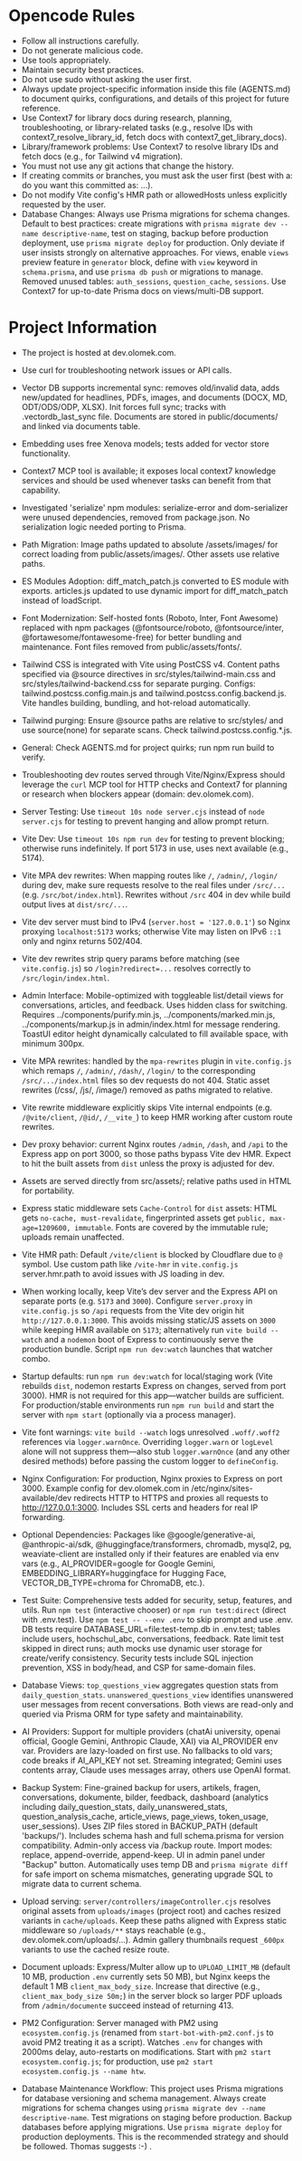 # Opencode Rules

- Follow all instructions carefully.
- Do not generate malicious code.
- Use tools appropriately.
- Maintain security best practices.
- Do not use sudo without asking the user first.
- Always update project-specific information inside this file (AGENTS.md) to document quirks, configurations, and details of this project for future reference.
- Use Context7 for library docs during research, planning, troubleshooting, or library-related tasks (e.g., resolve IDs with context7_resolve_library_id, fetch docs with context7_get_library_docs).
- Library/framework problems: Use Context7 to resolve library IDs and fetch docs (e.g., for Tailwind v4 migration).
- You must not use any git actions that change the history.
- If creating commits or branches, you must ask the user first (best with a: do you want this committed as: ...).
- Do not modify Vite config's HMR path or allowedHosts unless explicitly requested by the user.
- Database Changes: Always use Prisma migrations for schema changes. Default to best practices: create migrations with `prisma migrate dev --name descriptive-name`, test on staging, backup before production deployment, use `prisma migrate deploy` for production. Only deviate if user insists strongly on alternative approaches. For views, enable `views` preview feature in `generator` block, define with `view` keyword in `schema.prisma`, and use `prisma db push` or migrations to manage. Removed unused tables: `auth_sessions`, `question_cache`, `sessions`. Use Context7 for up-to-date Prisma docs on views/multi-DB support.

# Project Information

- The project is hosted at dev.olomek.com.
- Use curl for troubleshooting network issues or API calls.
- Vector DB supports incremental sync: removes old/invalid data, adds new/updated for headlines, PDFs, images, and documents (DOCX, MD, ODT/ODS/ODP, XLSX). Init forces full sync; tracks with .vectordb_last_sync file. Documents are stored in public/documents/ and linked via documents table.
- Embedding uses free Xenova models; tests added for vector store functionality.
- Context7 MCP tool is available; it exposes local context7 knowledge services and should be used whenever tasks can benefit from that capability.
- Investigated 'serialize' npm modules: serialize-error and dom-serializer were unused dependencies, removed from package.json. No serialization logic needed porting to Prisma.
- Path Migration: Image paths updated to absolute /assets/images/ for correct loading from public/assets/images/. Other assets use relative paths.
- ES Modules Adoption: diff_match_patch.js converted to ES module with exports. articles.js updated to use dynamic import for diff_match_patch instead of loadScript.
- Font Modernization: Self-hosted fonts (Roboto, Inter, Font Awesome) replaced with npm packages (@fontsource/roboto, @fontsource/inter, @fortawesome/fontawesome-free) for better bundling and maintenance. Font files removed from public/assets/fonts/.
- Tailwind CSS is integrated with Vite using PostCSS v4. Content paths specified via @source directives in src/styles/tailwind-main.css and src/styles/tailwind-backend.css for separate purging. Configs: tailwind.postcss.config.main.js and tailwind.postcss.config.backend.js. Vite handles building, bundling, and hot-reload automatically.

- Tailwind purging: Ensure @source paths are relative to src/styles/ and use source(none) for separate scans. Check tailwind.postcss.config.*.js.

- General: Check AGENTS.md for project quirks; run npm run build to verify.

- Troubleshooting dev routes served through Vite/Nginx/Express should leverage the `curl` MCP tool for HTTP checks and Context7 for planning or research when blockers appear (domain: dev.olomek.com).
- Server Testing: Use `timeout 10s node server.cjs` instead of `node server.cjs` for testing to prevent hanging and allow prompt return.
- Vite Dev: Use `timeout 10s npm run dev` for testing to prevent blocking; otherwise runs indefinitely. If port 5173 in use, uses next available (e.g., 5174).
- Vite MPA dev rewrites: When mapping routes like `/`, `/admin/`, `/login/` during dev, make sure requests resolve to the real files under `/src/...` (e.g. `/src/bot/index.html`). Rewrites without `/src` 404 in dev while build output lives at `dist/src/...`.
- Vite dev server must bind to IPv4 (`server.host = '127.0.0.1'`) so Nginx proxying `localhost:5173` works; otherwise Vite may listen on IPv6 `::1` only and nginx returns 502/404.
- Vite dev rewrites strip query params before matching (see `vite.config.js`) so `/login?redirect=...` resolves correctly to `/src/login/index.html`.
- Admin Interface: Mobile-optimized with toggleable list/detail views for conversations, articles, and feedback. Uses hidden class for switching. Requires ../components/purify.min.js, ../components/marked.min.js, ../components/markup.js in admin/index.html for message rendering. ToastUI editor height dynamically calculated to fill available space, with minimum 300px.
- Vite MPA rewrites: handled by the `mpa-rewrites` plugin in `vite.config.js` which remaps `/`, `/admin/`, `/dash/`, `/login/` to the corresponding `/src/.../index.html` files so dev requests do not 404. Static asset rewrites (/css/, /js/, /image/) removed as paths migrated to relative.
- Vite rewrite middleware explicitly skips Vite internal endpoints (e.g. `/@vite/client`, `/@id/`, `/__vite_`) to keep HMR working after custom route rewrites.
- Dev proxy behavior: current Nginx routes `/admin`, `/dash`, and `/api` to the Express app on port 3000, so those paths bypass Vite dev HMR. Expect to hit the built assets from `dist` unless the proxy is adjusted for dev.
- Assets are served directly from src/assets/; relative paths used in HTML for portability.
- Express static middleware sets `Cache-Control` for `dist` assets: HTML gets `no-cache, must-revalidate`, fingerprinted assets get `public, max-age=1209600, immutable`. Fonts are covered by the immutable rule; uploads remain unaffected.
- Vite HMR path: Default `/vite/client` is blocked by Cloudflare due to `@` symbol. Use custom path like `/vite-hmr` in `vite.config.js` server.hmr.path to avoid issues with JS loading in dev.
- When working locally, keep Vite’s dev server and the Express API on separate ports (e.g. `5173` and `3000`). Configure `server.proxy` in `vite.config.js` so `/api` requests from the Vite dev origin hit `http://127.0.0.1:3000`. This avoids missing static/JS assets on `3000` while keeping HMR available on `5173`; alternatively run `vite build --watch` and a `nodemon` boot of Express to continuously serve the production bundle. Script `npm run dev:watch` launches that watcher combo.
- Startup defaults: run `npm run dev:watch` for local/staging work (Vite rebuilds `dist`, nodemon restarts Express on changes, served from port 3000). HMR is not required for this app—watcher builds are sufficient. For production/stable environments run `npm run build` and start the server with `npm start` (optionally via a process manager).
- Vite font warnings: `vite build --watch` logs unresolved `.woff/.woff2` references via `logger.warnOnce`. Overriding `logger.warn` or `logLevel` alone will not suppress them—also stub `logger.warnOnce` (and any other desired methods) before passing the custom logger to `defineConfig`.
- Nginx Configuration: For production, Nginx proxies to Express on port 3000. Example config for dev.olomek.com in /etc/nginx/sites-available/dev redirects HTTP to HTTPS and proxies all requests to http://127.0.0.1:3000. Includes SSL certs and headers for real IP forwarding.
- Optional Dependencies: Packages like @google/generative-ai, @anthropic-ai/sdk, @huggingface/transformers, chromadb, mysql2, pg, weaviate-client are installed only if their features are enabled via env vars (e.g., AI_PROVIDER=google for Google Gemini, EMBEDDING_LIBRARY=huggingface for Hugging Face, VECTOR_DB_TYPE=chroma for ChromaDB, etc.).
- Test Suite: Comprehensive tests added for security, setup, features, and utils. Run `npm test` (interactive chooser) or `npm run test:direct` (direct with .env.test). Use `npm test -- --env .env` to skip prompt and use .env. DB tests require DATABASE_URL=file:test-temp.db in .env.test; tables include users, hochschul_abc, conversations, feedback. Rate limit test skipped in direct runs; auth mocks use dynamic user storage for create/verify consistency. Security tests include SQL injection prevention, XSS in body/head, and CSP for same-domain files.
- Database Views: `top_questions_view` aggregates question stats from `daily_question_stats`. `unanswered_questions_view` identifies unanswered user messages from recent conversations. Both views are read-only and queried via Prisma ORM for type safety and maintainability.
- AI Providers: Support for multiple providers (chatAi university, openai official, Google Gemini, Anthropic Claude, XAI) via AI_PROVIDER env var. Providers are lazy-loaded on first use. No fallbacks to old vars; code breaks if AI_API_KEY not set. Streaming integrated; Gemini uses contents array, Claude uses messages array, others use OpenAI format.
- Backup System: Fine-grained backup for users, artikels, fragen, conversations, dokumente, bilder, feedback, dashboard (analytics including daily_question_stats, daily_unanswered_stats, question_analysis_cache, article_views, page_views, token_usage, user_sessions). Uses ZIP files stored in BACKUP_PATH (default 'backups/'). Includes schema hash and full schema.prisma for version compatibility. Admin-only access via /backup route. Import modes: replace, append-override, append-keep. UI in admin panel under "Backup" button. Automatically uses temp DB and `prisma migrate diff` for safe import on schema mismatches, generating upgrade SQL to migrate data to current schema.
- Upload serving: `server/controllers/imageController.cjs` resolves original assets from `uploads/images` (project root) and caches resized variants in `cache/uploads`. Keep these paths aligned with Express static middleware so `/uploads/**` stays reachable (e.g., dev.olomek.com/uploads/...). Admin gallery thumbnails request `_600px` variants to use the cached resize route.
- Document uploads: Express/Multer allow up to `UPLOAD_LIMIT_MB` (default 10 MB, production `.env` currently sets 50 MB), but Nginx keeps the default 1 MB `client_max_body_size`. Increase that directive (e.g., `client_max_body_size 50m;`) in the server block so larger PDF uploads from `/admin/documente` succeed instead of returning 413.
- PM2 Configuration: Server managed with PM2 using `ecosystem.config.js` (renamed from `start-bot-with-pm2.conf.js` to avoid PM2 treating it as a script). Watches `.env` for changes with 2000ms delay, auto-restarts on modifications. Start with `pm2 start ecosystem.config.js`; for production, use `pm2 start ecosystem.config.js --name htw`.
- Database Maintenance Workflow: This project uses Prisma migrations for database versioning and schema management. Always create migrations for schema changes using `prisma migrate dev --name descriptive-name`. Test migrations on staging before production. Backup databases before applying migrations. Use `prisma migrate deploy` for production deployments. This is the recommended strategy and should be followed. Thomas suggests :-) .
